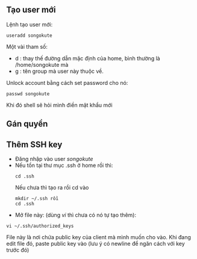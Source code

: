 ## Tạo user mới
Lệnh tạo user mới:
```
useradd songokute
```
Một vài tham số:
- d <homedir>: thay thế đường dẫn mặc định của home, bình thường là /home/songokute mà
- g <grupname>: tên group mà user này thuộc về.

Unlock account bằng cách set password cho nó:
```
passwd songokute
```
Khi đó shell sẽ hỏi mình điền mật khẩu mới

## Gán quyền

## Thêm SSH key
- Đăng nhập vào user *songokute*
- Nếu tồn tại thư mục .ssh ở home rồi thì:
  ```
  cd .ssh
  ```
  Nếu chưa thì tạo ra rồi cd vào
  ```
  mkdir ~/.ssh rồi
  cd .ssh
  ```
- Mở file này: (dùng *vi* thì chưa có nó tự tạo thêm):
```
vi ~/.ssh/authorized_keys
```
File này là nơi chứa public key của client mà mình muốn cho vào. Khi đang edit file đó, paste public key vào (lưu ý có newline để ngăn cách với key trước đó)
